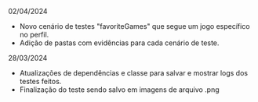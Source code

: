 02/04/2024
- Novo cenário de testes "favoriteGames" que segue um jogo específico no perfil.
- Adição de pastas com evidências para cada cenário de teste.

28/03/2024
- Atualizações de dependências e classe para salvar e mostrar logs dos testes feitos.
- Finalização do teste sendo salvo em imagens de arquivo .png

